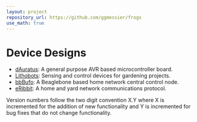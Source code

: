 ```yaml
---
layout: project
repository_url: https://github.com/ggmessier/frogs
use_math: true
---
```

# Device Designs

- [dAuratus](dauratus): A general purpose AVR based microcontroller board.
- [Lithobots](lithobot): Sensing and control devices for gardening projects.
- [bbBufo](bbbufo): A Beaglebone based home network central control node.
- [eRibbit](eribbit): A home and yard network communications protocol.

Version numbers follow the two digit convention X.Y where X is incremented for the addition of new functionality and Y is incremented for bug fixes that do not change functionality.  








